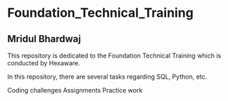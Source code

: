 # Foundation_Technical_Training

## Mridul Bhardwaj

This repository is dedicated to the Foundation Technical Training which is conducted by Hexaware.

In this repository, there are several tasks regarding SQL, Python, etc.

Coding challenges
Assignments
Practice work

